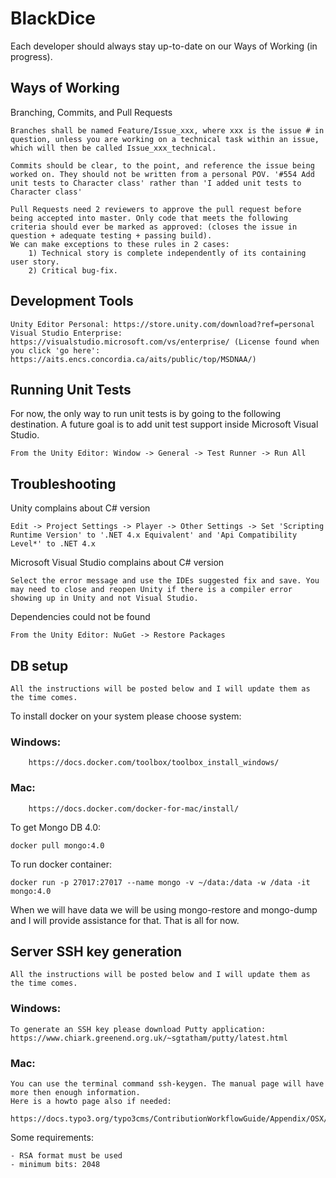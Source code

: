 # BlackDice

Each developer should always stay up-to-date on our Ways of Working (in progress).

## Ways of Working

Branching, Commits, and Pull Requests

```
Branches shall be named Feature/Issue_xxx, where xxx is the issue # in question, unless you are working on a technical task within an issue, which will then be called Issue_xxx_technical.

Commits should be clear, to the point, and reference the issue being worked on. They should not be written from a personal POV. '#554 Add unit tests to Character class' rather than 'I added unit tests to Character class'

Pull Requests need 2 reviewers to approve the pull request before being accepted into master. Only code that meets the following criteria should ever be marked as approved: (closes the issue in question + adequate testing + passing build). 
We can make exceptions to these rules in 2 cases: 
    1) Technical story is complete independently of its containing user story.
    2) Critical bug-fix.
```

## Development Tools

```
Unity Editor Personal: https://store.unity.com/download?ref=personal
Visual Studio Enterprise: https://visualstudio.microsoft.com/vs/enterprise/ (License found when you click 'go here': https://aits.encs.concordia.ca/aits/public/top/MSDNAA/)
```

## Running Unit Tests

For now, the only way to run unit tests is by going to the following destination. A future goal is to add unit test support inside Microsoft Visual Studio.

```
From the Unity Editor: Window -> General -> Test Runner -> Run All
```

## Troubleshooting

Unity complains about C# version

```
Edit -> Project Settings -> Player -> Other Settings -> Set 'Scripting Runtime Version' to '.NET 4.x Equivalent' and 'Api Compatibility Level*' to .NET 4.x
```

Microsoft Visual Studio complains about C# version

```
Select the error message and use the IDEs suggested fix and save. You may need to close and reopen Unity if there is a compiler error showing up in Unity and not Visual Studio.
```

Dependencies could not be found

```
From the Unity Editor: NuGet -> Restore Packages
```

## DB setup

```
All the instructions will be posted below and I will update them as the time comes.
```
To install docker on your system please choose system:
### Windows:
		https://docs.docker.com/toolbox/toolbox_install_windows/
### Mac:
		https://docs.docker.com/docker-for-mac/install/

To get Mongo DB 4.0:
```
docker pull mongo:4.0
```
To run docker container:
```
docker run -p 27017:27017 --name mongo -v ~/data:/data -w /data -it mongo:4.0 
```
When we will have data we will be using mongo-restore and mongo-dump and I will provide assistance for that. That is all for now.

## Server SSH key generation

```
All the instructions will be posted below and I will update them as the time comes.
```
### Windows:
```
To generate an SSH key please download Putty application:
https://www.chiark.greenend.org.uk/~sgtatham/putty/latest.html
```
### Mac:
```
You can use the terminal command ssh-keygen. The manual page will have more then enough information. 
Here is a howto page also if needed:

https://docs.typo3.org/typo3cms/ContributionWorkflowGuide/Appendix/OSX/SSHKeyOSX.html
```
Some requirements:
```
- RSA format must be used
- minimum bits: 2048
```
